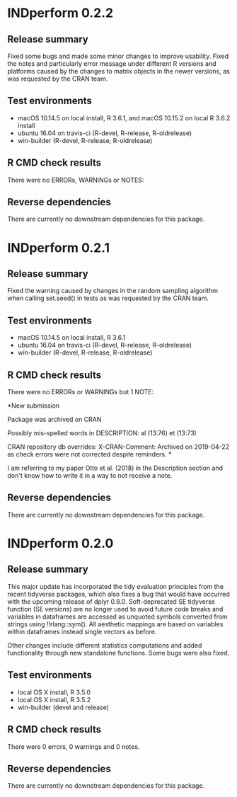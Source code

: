 INDperform 0.2.2
================

## Release summary

Fixed some bugs and made some minor changes to improve usability.
Fixed the notes and particularly error message under different R versions and platforms caused by the changes to matrix objects in the newer versions, as was requested by the CRAN team.

## Test environments

* macOS 10.14.5 on local install, R 3.6.1, and macOS 10.15.2 on local R 3.6.2 install
* ubuntu 16.04 on travis-ci (R-devel, R-release, R-oldrelease)
* win-builder (R-devel, R-release, R-oldrelease)

## R CMD check results

There were no ERRORs, WARNINGs or NOTES:

## Reverse dependencies

There are currently no downstream dependencies for this package.



INDperform 0.2.1
================

## Release summary

Fixed the warning caused by changes in the random sampling algorithm when calling set.seed() in tests as was requested by the CRAN team.

## Test environments

* macOS 10.14.5 on local install, R 3.6.1
* ubuntu 16.04 on travis-ci (R-devel, R-release, R-oldrelease)
* win-builder (R-devel, R-release, R-oldrelease)

## R CMD check results

There were no ERRORs or WARNINGs but 1 NOTE:
  
*New submission

Package was archived on CRAN

Possibly mis-spelled words in DESCRIPTION:
  al (13:76)
  et (13:73)

CRAN repository db overrides:
  X-CRAN-Comment: Archived on 2019-04-22 as check errors were not
    corrected despite reminders. *
  
I am referring to my paper Otto et al. (2018) in the Description section and don't know how to write it in a way to not receive a note.  

## Reverse dependencies

There are currently no downstream dependencies for this package.



INDperform 0.2.0
================

## Release summary

This major update has incorporated the tidy evaluation principles from the recent tidyverse packages, which also fixes a bug that would have occurred with the upcoming release of dplyr 0.8.0. Soft-deprecated SE tidyverse function (SE versions) are no longer used to avoid future code breaks and variables in dataframes are accessed as unquoted symbols converted from strings using !!rlang::sym(). All aesthetic mappings are based on variables within dataframes instead single vectors as before.

Other changes include different statistics computations and added functionality through new standalone functions. Some bugs were also fixed.


## Test environments

* local OS X install, R 3.5.0
* local OS X install, R 3.5.2
* win-builder (devel and release)

## R CMD check results 

There were 0 errors, 0 warnings and 0 notes.



## Reverse dependencies

There are currently no downstream dependencies for this package.



